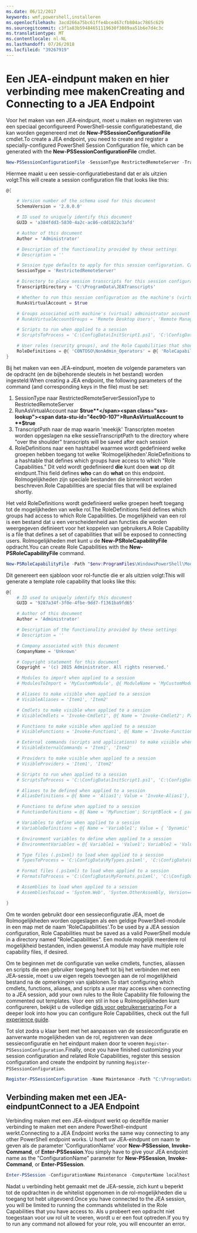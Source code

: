 ```yaml
---
ms.date: 06/12/2017
keywords: wmf,powershell,installeren
ms.openlocfilehash: 3acd266a75bc61ffe4bce467cfb804ac7865c629
ms.sourcegitcommit: c3f1a83b59484651119630f3089aa51b6e7d4c3c
ms.translationtype: MT
ms.contentlocale: nl-NL
ms.lasthandoff: 07/26/2018
ms.locfileid: "39267919"
---
```

# <a name="creating-and-connecting-to-a-jea-endpoint"></a><span data-ttu-id="4ec90-102">Een JEA-eindpunt maken en hier verbinding mee maken</span><span class="sxs-lookup"><span data-stu-id="4ec90-102">Creating and Connecting to a JEA Endpoint</span></span>

<span data-ttu-id="4ec90-103">Voor het maken van een JEA-eindpunt, moet u maken en registreren van een speciaal geconfigureerd PowerShell-sessie configuratiebestand, die kan worden gegenereerd met de **New-PSSessionConfigurationFile** cmdlet.</span><span class="sxs-lookup"><span data-stu-id="4ec90-103">To create a JEA endpoint, you need to create and register a specially-configured PowerShell Session Configuration file, which can be generated with the **New-PSSessionConfigurationFile** cmdlet.</span></span>

```powershell
New-PSSessionConfigurationFile -SessionType RestrictedRemoteServer -TranscriptDirectory "C:\ProgramData\JEATranscripts" -RunAsVirtualAccount -RoleDefinitions @{ 'CONTOSO\NonAdmin_Operators' = @{ RoleCapabilities = 'Maintenance' }} -Path "$env:ProgramData\JEAConfiguration\Demo.pssc"
```

<span data-ttu-id="4ec90-104">Hiermee maakt u een sessie-configuratiebestand dat er als uitzien volgt:</span><span class="sxs-lookup"><span data-stu-id="4ec90-104">This will create a session configuration file that looks like this:</span></span>

```powershell
@{

    # Version number of the schema used for this document
    SchemaVersion = '2.0.0.0'

    # ID used to uniquely identify this document
    GUID = 'a384fdd3-5830-4a2c-ac86-cdd1822c3afd'

    # Author of this document
    Author = 'Administrator'

    # Description of the functionality provided by these settings
    # Description = ''

    # Session type defaults to apply for this session configuration. Can be 'RestrictedRemoteServer' (recommended), 'Empty', or 'Default'
    SessionType = 'RestrictedRemoteServer'

    # Directory to place session transcripts for this session configuration
    TranscriptDirectory = 'C:\ProgramData\JEATranscripts'

    # Whether to run this session configuration as the machine's (virtual) administrator account
    RunAsVirtualAccount = $true

    # Groups associated with machine's (virtual) administrator account
    # RunAsVirtualAccountGroups = 'Remote Desktop Users', 'Remote Management Users'

    # Scripts to run when applied to a session
    # ScriptsToProcess = 'C:\ConfigData\InitScript1.ps1', 'C:\ConfigData\InitScript2.ps1'

    # User roles (security groups), and the Role Capabilities that should be applied to them when applied to a session
    RoleDefinitions = @{ 'CONTOSO\NonAdmin_Operators' = @{ 'RoleCapabilities' = 'Maintenance' } }
}
```

<span data-ttu-id="4ec90-105">Bij het maken van een JEA-eindpunt, moeten de volgende parameters van de opdracht (en de bijbehorende sleutels in het bestand) worden ingesteld:</span><span class="sxs-lookup"><span data-stu-id="4ec90-105">When creating a JEA endpoint, the following parameters of the command (and corresponding keys in the file) must be set:</span></span>

1. <span data-ttu-id="4ec90-106">SessionType naar RestrictedRemoteServer</span><span class="sxs-lookup"><span data-stu-id="4ec90-106">SessionType to RestrictedRemoteServer</span></span>
2. <span data-ttu-id="4ec90-107">RunAsVirtualAccount naar **$true**</span><span class="sxs-lookup"><span data-stu-id="4ec90-107">RunAsVirtualAccount to **$true**</span></span>
3. <span data-ttu-id="4ec90-108">TranscriptPath naar de map waarin 'meekijk' Transcripten moeten worden opgeslagen na elke sessie</span><span class="sxs-lookup"><span data-stu-id="4ec90-108">TranscriptPath to the directory where "over the shoulder" transcripts will be saved after each session</span></span>
4. <span data-ttu-id="4ec90-109">RoleDefinitions naar een hashtabel waarmee wordt gedefinieerd welke groepen hebben toegang tot welke 'Rolmogelijkheden'.</span><span class="sxs-lookup"><span data-stu-id="4ec90-109">RoleDefinitions to a hashtable that defines which groups have access to which "Role Capabilities."</span></span> <span data-ttu-id="4ec90-110">Dit veld wordt gedefinieerd **die** kunt doen **wat** op dit eindpunt.</span><span class="sxs-lookup"><span data-stu-id="4ec90-110">This field defines **who** can do **what** on this endpoint.</span></span> <span data-ttu-id="4ec90-111">Rolmogelijkheden zijn speciale bestanden die binnenkort worden beschreven.</span><span class="sxs-lookup"><span data-stu-id="4ec90-111">Role Capabilities are special files that will be explained shortly.</span></span>

<span data-ttu-id="4ec90-112">Het veld RoleDefinitions wordt gedefinieerd welke groepen heeft toegang tot de mogelijkheden van welke rol.</span><span class="sxs-lookup"><span data-stu-id="4ec90-112">The RoleDefinitions field defines which groups had access to which Role Capabilities.</span></span> <span data-ttu-id="4ec90-113">De mogelijkheid van een rol is een bestand dat u een verscheidenheid aan functies die worden weergegeven definieert voor het koppelen van gebruikers.</span><span class="sxs-lookup"><span data-stu-id="4ec90-113">A Role Capability is a file that defines a set of capabilities that will be exposed to connecting users.</span></span>
<span data-ttu-id="4ec90-114">Rolmogelijkheden met kunt u de **New-PSRoleCapabilityFile** opdracht.</span><span class="sxs-lookup"><span data-stu-id="4ec90-114">You can create Role Capabilities with the **New-PSRoleCapabilityFile** command.</span></span>

```powershell
New-PSRoleCapabilityFile -Path "$env:ProgramFiles\WindowsPowerShell\Modules\DemoModule\RoleCapabilities\Maintenance.psrc"
```

<span data-ttu-id="4ec90-115">Dit genereert een sjabloon voor rol-functie die er als uitzien volgt:</span><span class="sxs-lookup"><span data-stu-id="4ec90-115">This will generate a template role capability that looks like this:</span></span>

```powershell
@{
    # ID used to uniquely identify this document
    GUID = '9287a34f-3f0e-4fbe-9dd7-f1361ba9fd65'

    # Author of this document
    Author = 'Administrator'

    # Description of the functionality provided by these settings
    # Description = ''

    # Company associated with this document
    CompanyName = 'Unknown'

    # Copyright statement for this document
    Copyright = '(c) 2015 Administrator. All rights reserved.'

    # Modules to import when applied to a session
    # ModulesToImport = 'MyCustomModule', @{ ModuleName = 'MyCustomModule'; ModuleVersion = '1.0.0.0'; GUID = '4d30d5f0-cb16-4898-812d-f20a6c596bdf' }

    # Aliases to make visible when applied to a session
    # VisibleAliases = 'Item1', 'Item2'

    # Cmdlets to make visible when applied to a session
    # VisibleCmdlets = 'Invoke-Cmdlet1', @{ Name = 'Invoke-Cmdlet2'; Parameters = @{ Name = 'Parameter1'; ValidateSet = 'Item1', 'Item2' }, @{ Name = 'Parameter2'; ValidatePattern = 'L*' } }

    # Functions to make visible when applied to a session
    # VisibleFunctions = 'Invoke-Function1', @{ Name = 'Invoke-Function2'; Parameters = @{ Name = 'Parameter1'; ValidateSet = 'Item1', 'Item2' }, @{ Name = 'Parameter2'; ValidatePattern = 'L*' } }

    # External commands (scripts and applications) to make visible when applied to a session
    # VisibleExternalCommands = 'Item1', 'Item2'

    # Providers to make visible when applied to a session
    # VisibleProviders = 'Item1', 'Item2'

    # Scripts to run when applied to a session
    # ScriptsToProcess = 'C:\ConfigData\InitScript1.ps1', 'C:\ConfigData\InitScript2.ps1'

    # Aliases to be defined when applied to a session
    # AliasDefinitions = @{ Name = 'Alias1'; Value = 'Invoke-Alias1'}, @{ Name = 'Alias2'; Value = 'Invoke-Alias2'}

    # Functions to define when applied to a session
    # FunctionDefinitions = @{ Name = 'MyFunction'; ScriptBlock = { param($MyInput) $MyInput } }

    # Variables to define when applied to a session
    # VariableDefinitions = @{ Name = 'Variable1'; Value = { 'Dynamic' + 'InitialValue' } }, @{ Name = 'Variable2'; Value = 'StaticInitialValue' }

    # Environment variables to define when applied to a session
    # EnvironmentVariables = @{ Variable1 = 'Value1'; Variable2 = 'Value2' }

    # Type files (.ps1xml) to load when applied to a session
    # TypesToProcess = 'C:\ConfigData\MyTypes.ps1xml', 'C:\ConfigData\OtherTypes.ps1xml'

    # Format files (.ps1xml) to load when applied to a session
    # FormatsToProcess = 'C:\ConfigData\MyFormats.ps1xml', 'C:\ConfigData\OtherFormats.ps1xml'

    # Assemblies to load when applied to a session
    # AssembliesToLoad = 'System.Web', 'System.OtherAssembly, Version=4.0.0.0, Culture=neutral, PublicKeyToken=b03f5f7f11d50a3a'

}
```

<span data-ttu-id="4ec90-116">Om te worden gebruikt door een sessieconfiguratie JEA, moet de Rolmogelijkheden worden opgeslagen als een geldige PowerShell-module in een map met de naam 'RoleCapabilities'.</span><span class="sxs-lookup"><span data-stu-id="4ec90-116">To be used by a JEA session configuration, Role Capabilities must be saved as a valid PowerShell module in a directory named "RoleCapabilities".</span></span> <span data-ttu-id="4ec90-117">Een module mogelijk meerdere rol mogelijkheid bestanden, indien gewenst.</span><span class="sxs-lookup"><span data-stu-id="4ec90-117">A module may have multiple role capability files, if desired.</span></span>

<span data-ttu-id="4ec90-118">Om te beginnen met de configuratie van welke cmdlets, functies, aliassen en scripts die een gebruiker toegang heeft tot bij het verbinden met een JEA-sessie, moet u uw eigen regels toevoegen aan de rol mogelijkheid bestand na de opmerkingen van sjablonen.</span><span class="sxs-lookup"><span data-stu-id="4ec90-118">To start configuring which cmdlets, functions, aliases, and scripts a user may access when connecting to a JEA session, add your own rules to the Role Capability file following the commented out templates.</span></span> <span data-ttu-id="4ec90-119">Voor een stil in hoe u Rolmogelijkheden kunt configureren, bekijkt u de volledige [gids voor gebruikerservaring](http://aka.ms/JEA).</span><span class="sxs-lookup"><span data-stu-id="4ec90-119">For a deeper look into how you can configure Role Capabilities, check out the full [experience guide](http://aka.ms/JEA).</span></span>

<span data-ttu-id="4ec90-120">Tot slot zodra u klaar bent met het aanpassen van de sessieconfiguratie en aanverwante mogelijkheden van de rol, registreren van deze sessieconfiguratie en het eindpunt maken door te voeren `Register-PSSessionConfiguration`.</span><span class="sxs-lookup"><span data-stu-id="4ec90-120">Finally, once you have finished customizing your session configuration and related Role Capabilities, register this session configuration and create the endpoint by running `Register-PSSessionConfiguration`.</span></span>

```powershell
Register-PSSessionConfiguration -Name Maintenance -Path "C:\ProgramData\JEAConfiguration\Demo.pssc"
```

## <a name="connect-to-a-jea-endpoint"></a><span data-ttu-id="4ec90-121">Verbinding maken met een JEA-eindpunt</span><span class="sxs-lookup"><span data-stu-id="4ec90-121">Connect to a JEA Endpoint</span></span>

<span data-ttu-id="4ec90-122">Verbinding maken met een JEA-eindpunt werkt op dezelfde manier verbinding te maken met een andere PowerShell-eindpunt werkt.</span><span class="sxs-lookup"><span data-stu-id="4ec90-122">Connecting to a JEA Endpoint works the same way connecting to any other PowerShell endpoint works.</span></span>
<span data-ttu-id="4ec90-123">U hoeft uw JEA-eindpunt om naam te geven als de parameter 'ConfigurationName' voor **New-PSSession**, **Invoke-Command**, of **Enter-PSSession**.</span><span class="sxs-lookup"><span data-stu-id="4ec90-123">You simply have to give your JEA endpoint name as the "ConfigurationName" parameter for **New-PSSession**, **Invoke-Command**, or **Enter-PSSession**.</span></span>

```powershell
Enter-PSSession -ConfigurationName Maintenance -ComputerName localhost
```

<span data-ttu-id="4ec90-124">Nadat u verbinding hebt gemaakt met de JEA-sessie, zich kunt u beperkt tot de opdrachten in de whitelist opgenomen in de rol-mogelijkheden die u toegang tot hebt uitgevoerd.</span><span class="sxs-lookup"><span data-stu-id="4ec90-124">Once you have connected to the JEA session, you will be limited to running the commands whitelisted in the Role Capabilities that you have access to.</span></span> <span data-ttu-id="4ec90-125">Als u probeert een opdracht niet toegestaan voor uw rol uit te voeren, wordt u er een fout optreden.</span><span class="sxs-lookup"><span data-stu-id="4ec90-125">If you try to run any command not allowed for your role, you will encounter an error.</span></span>